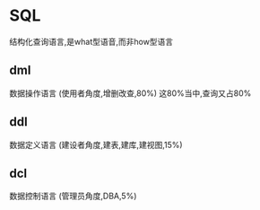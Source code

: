 # SQL

结构化查询语言,是what型语音,而非how型语言

## dml

数据操作语言 (使用者角度,增删改查,80%) 这80%当中,查询又占80%

## ddl

数据定义语言 (建设者角度,建表,建库,建视图,15%)

## dcl

数据控制语言 (管理员角度,DBA,5%)
